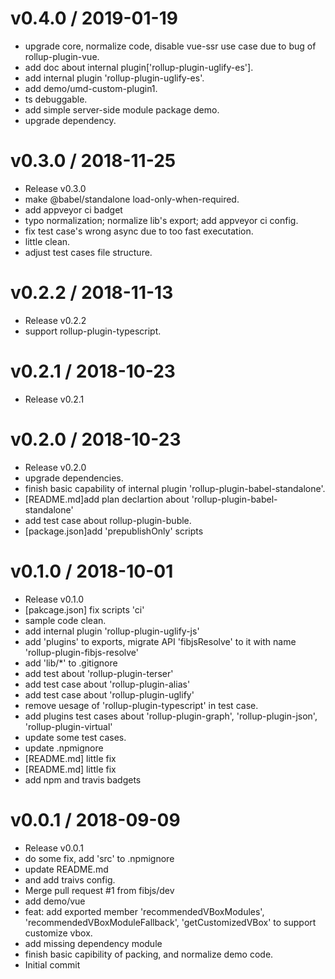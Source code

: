 
v0.4.0 / 2019-01-19
==================

  * upgrade core, normalize code, disable vue-ssr use case due to bug of rollup-plugin-vue.
  * add doc about internal plugin['rollup-plugin-uglify-es'].
  * add internal plugin 'rollup-plugin-uglify-es'.
  * add demo/umd-custom-plugin1.
  * ts debuggable.
  * add simple server-side module package demo.
  * upgrade dependency.

v0.3.0 / 2018-11-25
===================

  * Release v0.3.0
  * make @babel/standalone load-only-when-required.
  * add appveyor ci badget
  * typo normalization; normalize lib's export; add appveyor ci config.
  * fix test case's wrong async due to too fast executation.
  * little clean.
  * adjust test cases file structure.

v0.2.2 / 2018-11-13
===================

  * Release v0.2.2
  * support rollup-plugin-typescript.

v0.2.1 / 2018-10-23
===================

  * Release v0.2.1

v0.2.0 / 2018-10-23
===================

  * Release v0.2.0
  * upgrade dependencies.
  * finish basic capability of internal plugin 'rollup-plugin-babel-standalone'.
  * [README.md]add plan declartion about 'rollup-plugin-babel-standalone'
  * add test case about rollup-plugin-buble.
  * [package.json]add 'prepublishOnly' scripts

v0.1.0 / 2018-10-01
===================

  * Release v0.1.0
  * [pakcage.json] fix scripts 'ci'
  * sample code clean.
  * add internal plugin 'rollup-plugin-uglify-js'
  * add 'plugins' to exports, migrate API 'fibjsResolve' to it with name 'rollup-plugin-fibjs-resolve'
  * add 'lib/*' to .gitignore
  * add test about 'rollup-plugin-terser'
  * add test case about 'rollup-plugin-alias'
  * add test case about 'rollup-plugin-uglify'
  * remove uesage of 'rollup-plugin-typescript' in test case.
  * add plugins test cases about 'rollup-plugin-graph', 'rollup-plugin-json', 'rollup-plugin-virtual'
  * update some test cases.
  * update .npmignore
  * [README.md] little fix
  * [README.md] little fix
  * add npm and travis badgets

v0.0.1 / 2018-09-09
===================

  * Release v0.0.1
  * do some fix, add 'src' to .npmignore
  * update README.md
  * and add traivs config.
  * Merge pull request #1 from fibjs/dev
  * add demo/vue
  * feat: add exported member 'recommendedVBoxModules', 'recommendedVBoxModuleFallback', 'getCustomizedVBox' to support customize vbox.
  * add missing dependency module
  * finish basic capibility of packing, and normalize demo code.
  * Initial commit
